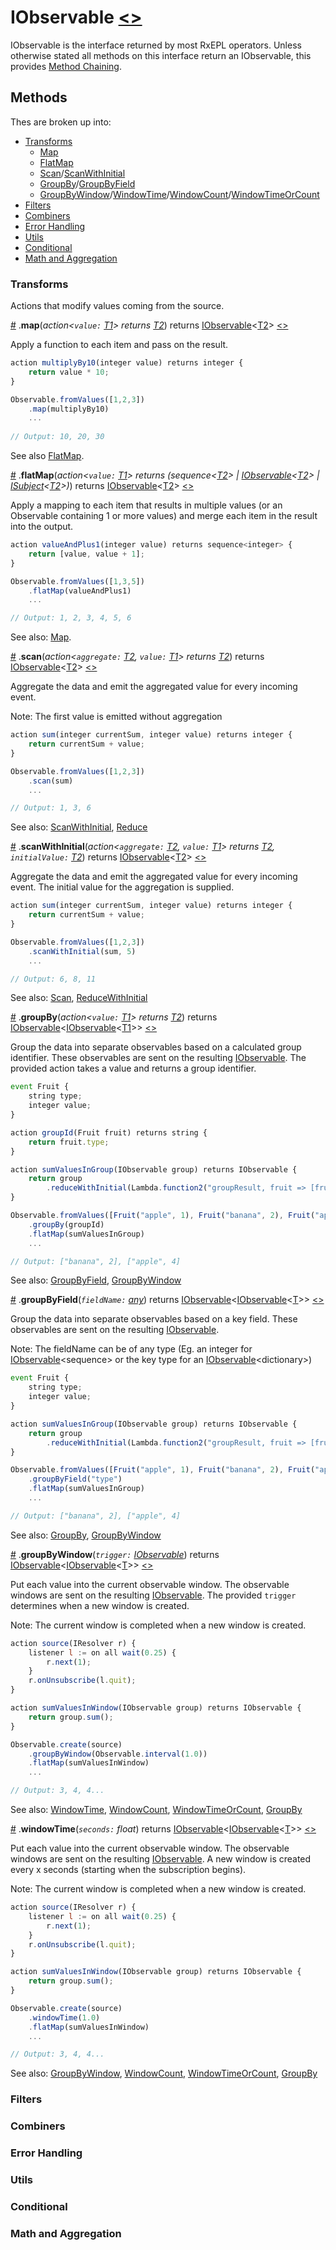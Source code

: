 # IObservable [<>](/src/rx/interfaces/IObservable.mon)

IObservable is the interface returned by most RxEPL operators. 
Unless otherwise stated all methods on this interface return an IObservable, this provides [Method Chaining](https://en.wikipedia.org/wiki/Method_chaining).

## Methods
Thes are broken up into:
* [Transforms](#transforms)
	* [Map](#map)
	* [FlatMap](#flatmap)
	* [Scan](#scan)/[ScanWithInitial](#scanwithinitial)
	* [GroupBy](#groupby)/[GroupByField](#groupbyfield)
	* [GroupByWindow](#groupbywindow)/[WindowTime](#windowtime)/[WindowCount](#windowcount)/[WindowTimeOrCount](#windowtimeorcount)
* [Filters](#filters)
* [Combiners](#combiners)
* [Error Handling](#error-handling)
* [Utils](#utils)
* [Conditional](#conditional)
* [Math and Aggregation](#math-and-aggregation)

### Transforms
Actions that modify values coming from the source.

<a name="map" href="#map">#</a> .**map**(*action<`value:` [T1](/docs#wild-card-notation)> returns [T2](/docs#wild-card-notation)*) returns [IObservable](#iobservable-)<[T2](/docs#wild-card-notation)> [<>](/src/rx/operators/Map.mon  "Source")

Apply a function to each item and pass on the result.
```javascript
action multiplyBy10(integer value) returns integer {
	return value * 10;
}

Observable.fromValues([1,2,3])
	.map(multiplyBy10)
	...
	
// Output: 10, 20, 30
```
See also [FlatMap](#flatmap).

<a name="flatmap" href="#flatmap">#</a> .**flatMap**(*action<`value:` [T1](/docs#wild-card-notation)> returns (sequence<[T2](/docs#wild-card-notation)> | [IObservable](#iobservable-)<[T2](/docs#wild-card-notation)> | [ISubject](ISubject.md#isubject)<[T2](/docs#wild-card-notation)>)*) returns [IObservable](#iobservable-)<[T2](/docs#wild-card-notation)> [<>](/src/rx/operators/FlatMap.mon  "Source")

Apply a mapping to each item that results in multiple values (or an Observable containing 1 or more values) and merge each item in the result into the output.
```javascript
action valueAndPlus1(integer value) returns sequence<integer> {
	return [value, value + 1];
}

Observable.fromValues([1,3,5])
	.flatMap(valueAndPlus1)
	...

// Output: 1, 2, 3, 4, 5, 6
```

See also: [Map](#map).

<a name="scan" href="#scan">#</a> .**scan**(*action<`aggregate:` [T2](/docs#wild-card-notation), `value:` [T1](/docs#wild-card-notation)> returns [T2](/docs#wild-card-notation)*) returns [IObservable](#iobservable-)<[T2](/docs#wild-card-notation)> [<>](/src/rx/operators/Scan.mon  "Source")

Aggregate the data and emit the aggregated value for every incoming event.

Note: The first value is emitted without aggregation
```javascript
action sum(integer currentSum, integer value) returns integer {
	return currentSum + value;
}

Observable.fromValues([1,2,3])
	.scan(sum)
	...

// Output: 1, 3, 6
```
See also: [ScanWithInitial](#scanwithinitial), [Reduce](#reduce)

<a name="scanwithinitial" href="#scanwithinitial">#</a> .**scanWithInitial**(*action<`aggregate:` [T2](/docs#wild-card-notation), `value:` [T1](/docs#wild-card-notation)> returns [T2](/docs#wild-card-notation), `initialValue:` [T2](/docs#wild-card-notation)*) returns [IObservable](#iobservable-)<[T2](/docs#wild-card-notation)> [<>](/src/rx/operators/Scan.mon  "Source")

Aggregate the data and emit the aggregated value for every incoming event. The initial value for the aggregation is supplied.
```javascript
action sum(integer currentSum, integer value) returns integer {
	return currentSum + value;
}

Observable.fromValues([1,2,3])
	.scanWithInitial(sum, 5)
	...

// Output: 6, 8, 11
```
See also: [Scan](#scan), [ReduceWithInitial](#reducewithinitial)

<a name="groupby" href="#groupby">#</a> .**groupBy**(*action<`value:` [T1](/docs#wild-card-notation)> returns [T2](/docs#wild-card-notation)*) returns [IObservable](#iobservable-)<[IObservable](#iobservable-)<[T1](/docs#wild-card-notation)>> [<>](/src/rx/operators/GroupBy.mon  "Source")

Group the data into separate observables based on a calculated group identifier. These observables are sent on the resulting [IObservable](#iobservable-). The provided action takes a value and returns a group identifier.
```javascript
event Fruit {
	string type;
	integer value;
}

action groupId(Fruit fruit) returns string {
	return fruit.type;
}

action sumValuesInGroup(IObservable group) returns IObservable {
	return group
		.reduceWithInitial(Lambda.function2("groupResult, fruit => [fruit.type, groupResult[1] + fruit.value]"), ["", 0]);
}

Observable.fromValues([Fruit("apple", 1), Fruit("banana", 2), Fruit("apple", 3)])
	.groupBy(groupId)
	.flatMap(sumValuesInGroup)
	...

// Output: ["banana", 2], ["apple", 4]
```
See also: [GroupByField](#groupbyfield), [GroupByWindow](#groupbywindow)

<a name="groupbyfield" href="#groupbyfield">#</a> .**groupByField**(*`fieldName:` [any](/docs#wild-card-notation)*) returns [IObservable](#iobservable-)<[IObservable](#iobservable-)\<[T](/docs#wild-card-notation)>> [<>](/src/rx/operators/GroupBy.mon  "Source")

Group the data into separate observables based on a key field. These observables are sent on the resulting [IObservable](#iobservable-).

Note: The fieldName can be of any type (Eg. an integer for [IObservable](#iobservable-)\<sequence> or the key type for an [IObservable](#iobservable-)\<dictionary>)

```javascript
event Fruit {
	string type;
	integer value;
}

action sumValuesInGroup(IObservable group) returns IObservable {
	return group
		.reduceWithInitial(Lambda.function2("groupResult, fruit => [fruit.type, groupResult[1] + fruit.value]"), ["", 0]);
}

Observable.fromValues([Fruit("apple", 1), Fruit("banana", 2), Fruit("apple", 3)])
	.groupByField("type")
	.flatMap(sumValuesInGroup)
	...

// Output: ["banana", 2], ["apple", 4]
```
See also: [GroupBy](#groupby), [GroupByWindow](#groupbywindow)

<a name="groupbywindow" href="#groupbywindow">#</a> .**groupByWindow**(*`trigger:` [IObservable](#iobservable-)*) returns [IObservable](#iobservable-)<[IObservable](#iobservable-)\<[T](/docs#wild-card-notation)>> [<>](/src/rx/operators/Window.mon  "Source")

Put each value into the current observable window. The observable windows are sent on the resulting [IObservable](#iobservable-). The provided `trigger` determines when a new window is created.

Note: The current window is completed when a new window is created.

```javascript
action source(IResolver r) {
	listener l := on all wait(0.25) {
		r.next(1);
	}
	r.onUnsubscribe(l.quit);
}

action sumValuesInWindow(IObservable group) returns IObservable {
	return group.sum();
}

Observable.create(source)
	.groupByWindow(Observable.interval(1.0))
	.flatMap(sumValuesInWindow)
	...

// Output: 3, 4, 4...
```
See also: [WindowTime](#windowtime), [WindowCount](#windowcount), [WindowTimeOrCount](#windowtimeorcount), [GroupBy](#groupby)

<a name="windowtime" href="#windowtime">#</a> .**windowTime**(*`seconds:` float*) returns [IObservable](#iobservable-)<[IObservable](#iobservable-)\<[T](/docs#wild-card-notation)>> [<>](/src/rx/operators/Window.mon  "Source")

Put each value into the current observable window. The observable windows are sent on the resulting [IObservable](#iobservable-). A new window is created every x seconds (starting when the subscription begins).

Note: The current window is completed when a new window is created.

```javascript
action source(IResolver r) {
	listener l := on all wait(0.25) {
		r.next(1);
	}
	r.onUnsubscribe(l.quit);
}

action sumValuesInWindow(IObservable group) returns IObservable {
	return group.sum();
}

Observable.create(source)
	.windowTime(1.0)
	.flatMap(sumValuesInWindow)
	...

// Output: 3, 4, 4...
```
See also: [GroupByWindow](#groupbywindow), [WindowCount](#windowcount), [WindowTimeOrCount](#windowtimeorcount), [GroupBy](#groupby)
### Filters
### Combiners
### Error Handling
### Utils
### Conditional
### Math and Aggregation